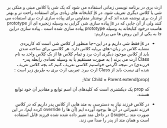 <html>
 <head>
 <style>
  @font-face{
    font-family: 'myFont';
    src: url('BNazanin.ttf');
  }
  body{
  direction: rtl;
  }
  </style>
 </head>
 <body>
  <p style="direction: rtl;">
ارث بری در برنامه نویسی زمانی استفاده می شود که یک شی یا کلاس مبنی و متکی بر شی یا کلاس دیگری تعریف شود. در js کتابخانه های زیادی برای استفاده راحت تر و بهتر از ارث بری نوشته شده اند که از نوشتار متفاوتی برای پیاده سازی ارث بری استفاده می کنند ولی از آن جایی که در js پیاده سازی شی گرایی به وسیله زنجیره ای از prototype هاست درخود کتابخانه به وسیله prototype پیاده سازی شده است . پیاده سازی  دراین جا به یکی از این روش ها می پردازیم:  
  </p>
  <ul>
  <li>
  <p>
در js فقط شی داریم و در این¬جا منظور از کلاس شی است که کاربردی مشابه کلاس در زبان¬های برپایه کلاس دارد. هر کلاسی برای ساخته شدن باید از کلاس موجود دیگری ارث برد و تمام کلاس ها از یک کلاس واحد به نام Class ارث می برند ( به صورت مستقیم یا به وسیله تعدادی رابطه پدر-فرزندی) در نتیجه اگرمی خواستیم کلاسی تعریف کنیم که بچه کلاس تعریف شده ای نیست باید از Class ارث ببرد. تعریف ارث بری به طریق زیر است :
  </p>
  <p>
  Var Child = Parent.extend(prop);
  </p>
  <p>
  که prop یک دیکشنری است که کلیدهای آن اسم توابع و مقادیر آن خود توابع هستند.
  </p>
  </li>
  <li>
  <p>
در کلاس فرزند نیاز به دسترسی به متد هایی از کلاس پدر داریم که در کلاس فرزند تغییراتی در آن ها بوجود آورده ایم (آن ها را override کرده ایم). در این صورت متد ._super() در داخل متد تغییر داده شده شده فرزند قابل استفاده است و همان متد از پدر را صدا می زند.
  </p>
  </li>
  </ul>
 </body>
